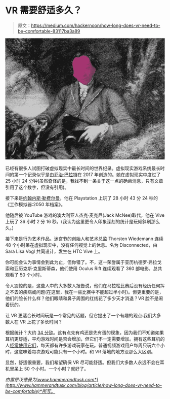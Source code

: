 # VR 需要舒适多久？

> 原文：<https://medium.com/hackernoon/how-long-does-vr-need-to-be-comfortable-83117ba3a89>

![](img/dcaf3241f5ba4948b06fc1101ca6b003.png)

已经有很多人试图打破虚拟现实中最长时间的世界纪录。虚拟现实游戏系统最长时间的第一个记录似乎是由[乔治·巴拉特](https://hackernoon.com/tagged/georgie-barrat)在 2017 年创造的。她在虚拟现实中度过了 25 小时 24 分钟(虽然奇怪的是，我找不到一条关于这一点的确凿消息，只有文章引用了这个数字，但没有引用)。

接下来是[约翰内斯·勒费尔曼](https://sputniknews.com/videoclub/201704141052612850-virtual-reality-record/)，他在 Playstation 上玩了 28 小时 43 分 24 秒的《工作模拟器:2050 年档案》。

他随后被 YouTube 游戏的澳大利亚人杰克·麦克尼(Jack McNee)取代，他在 Vive 上玩了 36 小时 2 分 16 秒。(我认为这里更令人印象深刻的统计是玩倾斜刷那么久。)

接下来是行为艺术作品。迷宫节的创始人和艺术总监 Thorsten Wiedemann 连续 48 个小时呆在虚拟现实中，没有任何视觉上的休息。名为 Disconnected，由 Sara Lisa Vogl 共同设计，发生在 HTC Vive 上。

你可能会认为事情会到此为止，但你错了。不，这一荣誉属于亚历杭德罗·弗拉戈索和亚历克斯·克里斯蒂森，他们使用 Oculus Rift 连续观看了 360 部电影，总共观看了 50 个小时。

令人震惊的是，这些人中的大多数人报告说，他们在马拉松比赛后没有经历任何挥之不去的疾病或问题(在这里，我在一些比赛中不能超过半小时)。但更重要的是，他们的脸长什么样？他们眼睛和鼻子周围的红线花了多少天才消退？VR 脸不是闹着玩的。

让 VR 更适合长时间玩是一个常见的话题，但它提出了一个有趣的观点:我们大多数人在 VR 上花了多长时间？

根据统计？大约 [34 分钟](https://www.statista.com/statistics/831819/us-virtual-augmented-reality-device-average-session-time/)。这有点先有鸡还是先有蛋的现象，因为我们不知道如果耳机更舒适，平均游戏时间是否会增加，但它们不一定需要增加。拥有这些耳机的人[经常使用它们](http://vrthegamers.com/ps-vr-users-spending-hours-vr-every-day/#.W2Ix1thKg_M)，每天都有许多游戏玩家在玩。普通视频游戏用户每周只玩六个小时，这意味着每次游戏可能只有一个小时。和 VR 落地的地方没那么大区别。

显然，舒适很重要，我们希望确保 VR 尽可能舒适。但我们大多数人永远不会在耳机里呆上 50 个小时。一个小时？就好了。

*由雷恩汉德曼为*[*www.hammerandtusk.com*](http://www.hammerandtusk.com/blog/article/how-long-does-vr-need-to-be-comfortable)*所写。*